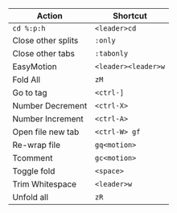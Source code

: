 | Action             | Shortcut
| ---                | ---
| `cd %:p:h`         | `<leader>cd`
| Close other splits | `:only`
| Close other tabs   | `:tabonly`
| EasyMotion         | `<leader><leader>w`
| Fold All           | `zM`
| Go to tag          | `<ctrl-]`
| Number Decrement   | `<ctrl-X>`
| Number Increment   | `<ctrl-A>`
| Open file new tab  | `<ctrl-W> gf`
| Re-wrap file       | `gq<motion>`
| Tcomment           | `gc<motion>`
| Toggle fold        | `<space>`
| Trim Whitespace    | `<leader>w`
| Unfold all         | `zR`
